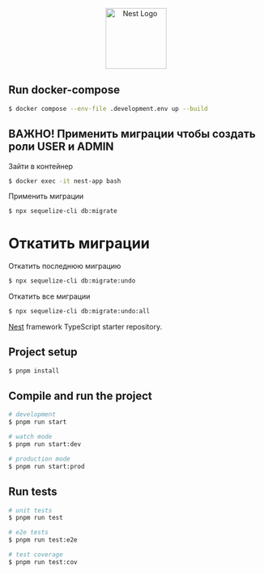 <p align="center">
  <a href="http://nestjs.com/" target="blank"><img src="https://nestjs.com/img/logo-small.svg" width="120" alt="Nest Logo" /></a>
</p>

## Run docker-compose

```bash
$ docker compose --env-file .development.env up --build
```

## ВАЖНО! Применить миграции чтобы создать роли USER и ADMIN
Зайти в контейнер
```bash
$ docker exec -it nest-app bash
```
Применить миграции
```bash
$ npx sequelize-cli db:migrate
```
# Откатить миграции
Откатить последнюю миграцию
```bash
$ npx sequelize-cli db:migrate:undo
```
Откатить все миграции
```bash
$ npx sequelize-cli db:migrate:undo:all
```

[Nest](https://github.com/nestjs/nest) framework TypeScript starter repository.

## Project setup

```bash
$ pnpm install
```

## Compile and run the project

```bash
# development
$ pnpm run start

# watch mode
$ pnpm run start:dev

# production mode
$ pnpm run start:prod
```

## Run tests

```bash
# unit tests
$ pnpm run test

# e2e tests
$ pnpm run test:e2e

# test coverage
$ pnpm run test:cov
```